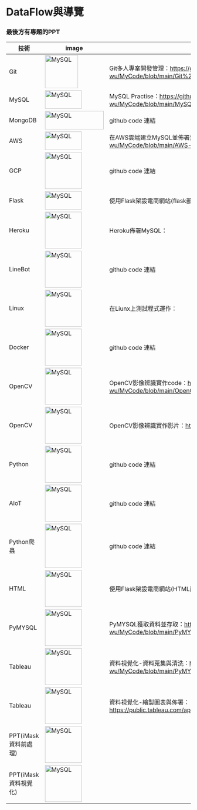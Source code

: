          
<h1>DataFlow與導覽</h1>


<h3>最後方有專題的PPT</h3>        
          
|    技術  |    image   |   code    |     
| ------------- | ------------- | ------------- |
| Git | <img src="https://user-images.githubusercontent.com/97188330/156695477-23f2b634-7518-4d3a-82be-55eb40fee94e.png" width="90" height="90" alt="MySQL"/><br/> |  Git多人專案開發管理：https://github.com/Yulissa-wu/MyCode/blob/main/Git%20Version%20Control.md |
| MySQL | <img src="https://i.imgur.com/XlGhVt2.png" width="100" height="50" alt="MySQL"/><br/> |  MySQL Practise：https://github.com/Yulissa-wu/MyCode/blob/main/MySQL%20Practise |
| MongoDB | <img src="https://i.imgur.com/gV3hzu7.png" width="160" height="50" alt="MySQL"/><br/>  | github code 連結  |
| AWS | <img src="https://i.imgur.com/7mNaYMb.png" width="100" height="50" alt="MySQL"/><br/>  | 在AWS雲端建立MySQL並佈署到workbench：https://github.com/Yulissa-wu/MyCode/blob/main/AWS-MySQL-DB.md  |
| GCP | <img src="https://i.imgur.com/fLaY7V4.png" width="100" height="100" alt="MySQL"/><br/>  | github code 連結  |
| Flask | <img src="https://i.imgur.com/xQsD61i.png" width="100" height="50" alt="MySQL"/><br/>  | 使用Flask架設電商網站(flask部分)：  |
| Heroku  | <img src="https://i.imgur.com/15pC7vH.png" width="100" height="100" alt="MySQL"/><br/>  | Heroku佈署MySQL：  |
| LineBot | <img src="https://i.imgur.com/SxA0wVj.png" width="100" height="100" alt="MySQL"/><br/>  | github code 連結  |
| Linux | <img src="https://user-images.githubusercontent.com/97188330/156330033-4202cc60-ffd5-4571-b615-6d8675c43028.png" width="100" height="100" alt="MySQL"/><br/>  | 在Liunx上測試程式運作：  |
| Docker | <img src="https://user-images.githubusercontent.com/97188330/156326963-59a1beaf-c15a-4fc1-bd4c-ecf7e51d126d.png" width="100" height="100" alt="MySQL"/><br/>  | github code 連結  |
| OpenCV | <img src="https://user-images.githubusercontent.com/97188330/156327491-75c4a321-7c37-40bc-a9c3-48e4b21b5a4d.png" width="100" height="100" alt="MySQL"/><br/>  | OpenCV影像辨識實作code：https://github.com/Yulissa-wu/MyCode/blob/main/OpenCV  |
| OpenCV | <img src="https://user-images.githubusercontent.com/97188330/156327491-75c4a321-7c37-40bc-a9c3-48e4b21b5a4d.png" width="100" height="100" alt="MySQL"/><br/>  | OpenCV影像辨識實作影片：https://youtu.be/2Remnb8-QdU  |
| Python | <img src="https://user-images.githubusercontent.com/97188330/156327613-feb70466-5d37-4539-9a33-41e5c968d4de.png" width="100" height="100" alt="MySQL"/><br/>  | github code 連結  |
| AIoT | <img src="https://user-images.githubusercontent.com/97188330/156328390-e90ea371-b28d-48b1-b10b-e918df5f6d1c.jpg" width="100" height="100" alt="MySQL"/><br/>  | github code 連結  |
| Python爬蟲  | <img src="https://i.imgur.com/K76mxwz.png" width="100" height="120" alt="MySQL"/><br/>  | github code 連結  |
| HTML  | <img src="https://user-images.githubusercontent.com/97188330/156696638-a82a0c61-68b7-4eb9-ba39-3bf6dffbc0cc.png" width="100" height="100" alt="MySQL"/><br/>  | 使用Flask架設電商網站(HTML部分)：  |
| PyMYSQL  | <img src="https://user-images.githubusercontent.com/97188330/157197156-3ca1b133-39d3-4eb9-94ca-087c5fcfa823.png" width="100" height="100" alt="MySQL"/><br/>  | PyMYSQL獲取資料並存取：https://github.com/Yulissa-wu/MyCode/blob/main/PyMYSQL%20and%20DV  |
| Tableau  | <img src="https://user-images.githubusercontent.com/97188330/156870405-d9c92876-d547-42ea-a5fa-f0a1c71f49cd.png" width="100" height="100" alt="MySQL"/><br/>  | 資料視覺化-資料蒐集與清洗：https://github.com/Yulissa-wu/MyCode/blob/main/PyMYSQL%20and%20DV  |
| Tableau  | <img src="https://user-images.githubusercontent.com/97188330/156870405-d9c92876-d547-42ea-a5fa-f0a1c71f49cd.png" width="100" height="100" alt="MySQL"/><br/>  | 資料視覺化-繪製圖表與佈署：https://public.tableau.com/app/profile/.45817729/viz/DV_16467202062690/iMask  |
| PPT(iMask資料前處理)  | <img src="https://user-images.githubusercontent.com/97188330/157199123-729bc3f0-5695-4279-968c-20755d05b67c.png" width="100" height="100" alt="MySQL"/><br/>  |   |
| PPT(iMask資料視覺化)  | <img src="https://user-images.githubusercontent.com/97188330/157199326-37dfabf8-08a4-4c8a-97a6-99fe7bcf1382.png" width="100" height="100" alt="MySQL"/><br/>  |   |


